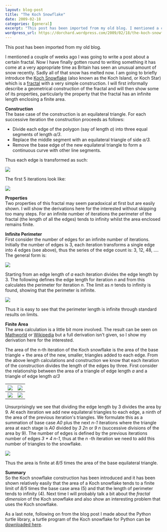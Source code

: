 ```yaml
---
layout: blog-post
title: "The Koch Snowflake"
date: 2009-02-18
categories: [general]
excerpt: "This post has been imported from my old blog. I mentioned a couple of weeks ago I was going to write a post about a certain fractal. Now I have finally gotten round to writing something it has come at a very appropriate time as Britain has seen an unusual..."
wordpress_url: https://dorchard.wordpress.com/2009/02/18/the-koch-snowflake/
---
```


This post has been imported from my old blog.

I mentioned a couple of weeks ago I was going to write a post about a certain fractal. Now I have finally gotten round to writing something it has come at a very appropriate time as Britain has seen an unusual amount of snow recently. Sadly all of that snow has melted now. I am going to briefly introduce the [Koch Snowflake](http://en.wikipedia.org/wiki/Koch_snowflake) (also known as the Koch Island, or Koch Star) which is a [fractal](http://en.wikipedia.org/wiki/Fractal) with a very simple construction. I will first informally describe a geometrical construction of the fractal and will then show some of its properties, particularly the property that the fractal has an infinite length enclosing a finite area.  
  
**Construction**  
The base case of the construction is an equilateral triangle. For each successive iteration the construction proceeds as follows: 

  * Divide each edge of the polygon (say of length _a_) into three equal segments of length _a/3_.
  * Replace the middle segment with an equilateral triangle of side _a/3._
  * Remove the base edge of the new equilateral triangle to form a continuous curve with other line segments.

Thus each edge is transformed as such: 

![](http://dorchard.co.uk/tmp/koch/geometric-construction.png)

  
The first 5 iterations look like: 

![](http://dorchard.co.uk/tmp/koch/5-iterations-small.png)

  
**Properties**  
Two properties of this fractal may seem paradoxical at first but are easily shown. I will show the derivations here for the interested without skipping too many steps. For an infinite number of iterations the perimeter of the fractal (the length of all the edges) tends to infinity whilst the area enclosed remains finite.  
  
**Infinite Perimeter**  
First consider the number of edges for an infinite number of iterations. Initially the number of edges is 3, each iteration transforms a single edge into 4 edges (see above), thus the series of the edge count is: 3, 12, 48, .... The general form is:   


![](http://dorchard.co.uk/tmp/koch/equation1.png)

  
Starting from an edge length of _a_ each iteration divides the edge length by 3. The following defines the edge length for iteration _n_ and from this calculates the perimeter for iteration _n_. The limit as _n_ tends to infinity is found, showing that the perimeter is infinite.   


![](http://dorchard.co.uk/tmp/koch/equation2.png)

  
Thus it is easy to see that the perimeter length is infinite through standard results on limits.   
  
**Finite Area**  
The area calculation is a little bit more involved. The result can be seen on [Mathworld](http://mathworld.wolfram.com/KochSnowflake.html) or [Wikipedia](http://en.wikipedia.org/wiki/Koch_snowflake) but a full derivation isn't given, so I show my derivation here for the interested.  
  
The area of the n-th iteration of the Koch snowflake is the area of the base triangle + the area of the new, smaller, triangles added to each edge. From the above length calculations and construction we know that each iteration of the construction divides the length of the edges by three. First consider the relationship between the area of a triangle of edge length _a_ and a triangle of edge length _a/3_  


![](http://dorchard.co.uk/tmp/koch/triangle-scale-1.png) |  ![](http://dorchard.co.uk/tmp/koch/triangle-scale-third.png)  
---|---  
![](http://dorchard.co.uk/tmp/koch/area-equation1.png) |  ![](http://dorchard.co.uk/tmp/koch/area-equation2.png)  
  
Unsurprisingly we see that dividing the edge length by 3 divides the area by 9. At each iteration we add new equilateral triangles to each edge, a ninth of the area of the previous iteration's triangles. We formulate this as a summation of base case _A0_ plus the next _n-1_ iterations where the triangle area at each stage is _A0_ divided by _3 2n_ or _9 n_ (successive divisions of the area by 9). The number of edges is defined by the previous iterations number of edges _3 * 4 n-1_, thus at the _n_ -th iteration we need to add this number of triangles to the snowflake. 

![](http://dorchard.co.uk/tmp/koch/equation3.png)

  
Thus the area is finite at _8/5_ times the area of the base equilateral triangle.   
  
**Summary**  
So the Koch snowflake construction has been introduced and it has been shown relatively easily that the area of a Koch snowflake tends to a finite limit of _8/5_ times the base case area (5) and that the length of perimeter tends to infinity (4). Next time I will probably talk a bit about the _fractal dimension_ of the Koch snowflake and also show an interesting problem that uses the Koch snowflake.  
  
As a last note, following on from the blog post I made about the Python turtle library, a turtle program of the Koch snowflake for Python can be [downloaded here](http://dorchard.co.uk/tmp/koch/koch.py).  
  

